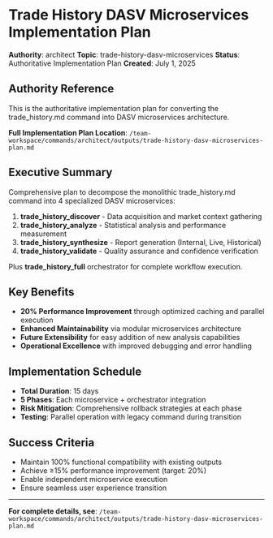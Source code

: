 # Trade History DASV Microservices Implementation Plan

**Authority**: architect
**Topic**: trade-history-dasv-microservices
**Status**: Authoritative Implementation Plan
**Created**: July 1, 2025

## Authority Reference

This is the authoritative implementation plan for converting the trade_history.md command into DASV microservices architecture.

**Full Implementation Plan Location**: `/team-workspace/commands/architect/outputs/trade-history-dasv-microservices-plan.md`

## Executive Summary

Comprehensive plan to decompose the monolithic trade_history.md command into 4 specialized DASV microservices:

1. **trade_history_discover** - Data acquisition and market context gathering
2. **trade_history_analyze** - Statistical analysis and performance measurement
3. **trade_history_synthesize** - Report generation (Internal, Live, Historical)
4. **trade_history_validate** - Quality assurance and confidence verification

Plus **trade_history_full** orchestrator for complete workflow execution.

## Key Benefits

- **20% Performance Improvement** through optimized caching and parallel execution
- **Enhanced Maintainability** via modular microservices architecture
- **Future Extensibility** for easy addition of new analysis capabilities
- **Operational Excellence** with improved debugging and error handling

## Implementation Schedule

- **Total Duration**: 15 days
- **5 Phases**: Each microservice + orchestrator integration
- **Risk Mitigation**: Comprehensive rollback strategies at each phase
- **Testing**: Parallel operation with legacy command during transition

## Success Criteria

- Maintain 100% functional compatibility with existing outputs
- Achieve ≥15% performance improvement (target: 20%)
- Enable independent microservice execution
- Ensure seamless user experience transition

---

**For complete details, see**: `/team-workspace/commands/architect/outputs/trade-history-dasv-microservices-plan.md`
